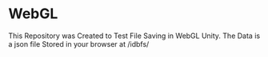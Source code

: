 # WebGL
This Repository was Created to Test File Saving in WebGL Unity.
The Data is a json file Stored in your browser at /idbfs/<md5 hash of data path>
